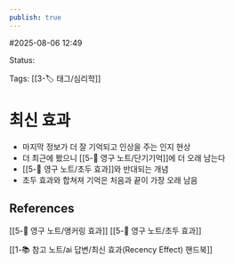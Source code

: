 ```yaml
---
publish: true
---
```

#2025-08-06 12:49

Status: 

Tags: [[3-🏷️ 태그/심리학]] 

# 최신 효과
- 마지막 정보가 더 잘 기억되고 인상을 주는 인지 현상
- 더 최근에 봤으니 [[5-💎 영구 노트/단기기억]]에 더 오래 남는다
- [[5-💎 영구 노트/초두 효과]]와 반대되는 개념
- 초두 효과와 합쳐져 기억은 처음과 끝이 가장 오래 남음
## References
 [[5-💎 영구 노트/앵커링 효과]]
 [[5-💎 영구 노트/초두 효과]]

[[1-📚 참고 노트/ai 답변/최신 효과(Recency Effect) 핸드북]]